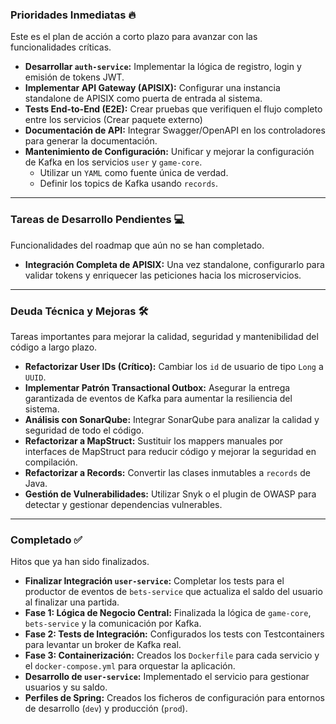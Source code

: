 
### **Prioridades Inmediatas 🔥**

Este es el plan de acción a corto plazo para avanzar con las funcionalidades críticas.

* **Desarrollar `auth-service`:** Implementar la lógica de registro, login y emisión de tokens JWT.
* **Implementar API Gateway (APISIX):** Configurar una instancia standalone de APISIX como puerta de entrada al sistema.
* **Tests End-to-End (E2E):** Crear pruebas que verifiquen el flujo completo entre los servicios (Crear paquete externo)
* **Documentación de API:** Integrar Swagger/OpenAPI en los controladores para generar la documentación.
* **Mantenimiento de Configuración:** Unificar y mejorar la configuración de Kafka en los servicios `user` y `game-core`.
    * Utilizar un `YAML` como fuente única de verdad.
    * Definir los topics de Kafka usando `records`.

---

### **Tareas de Desarrollo Pendientes 💻**

Funcionalidades del roadmap que aún no se han completado.

* **Integración Completa de APISIX:** Una vez standalone, configurarlo para validar tokens y enriquecer las peticiones hacia los microservicios.

---

### **Deuda Técnica y Mejoras 🛠️**

Tareas importantes para mejorar la calidad, seguridad y mantenibilidad del código a largo plazo.

* **Refactorizar User IDs (Crítico):** Cambiar los `id` de usuario de tipo `Long` a `UUID`.
* **Implementar Patrón Transactional Outbox:** Asegurar la entrega garantizada de eventos de Kafka para aumentar la resiliencia del sistema.
* **Análisis con SonarQube:** Integrar SonarQube para analizar la calidad y seguridad de todo el código.
* **Refactorizar a MapStruct:** Sustituir los mappers manuales por interfaces de MapStruct para reducir código y mejorar la seguridad en compilación.
* **Refactorizar a Records:** Convertir las clases inmutables a `records` de Java.
* **Gestión de Vulnerabilidades:** Utilizar Snyk o el plugin de OWASP para detectar y gestionar dependencias vulnerables.

---

### **Completado ✅**

Hitos que ya han sido finalizados.

* **Finalizar Integración `user-service`:** Completar los tests para el productor de eventos de `bets-service` que actualiza el saldo del usuario al finalizar una partida.
* **Fase 1: Lógica de Negocio Central:** Finalizada la lógica de `game-core`, `bets-service` y la comunicación por Kafka.
* **Fase 2: Tests de Integración:** Configurados los tests con Testcontainers para levantar un broker de Kafka real.
* **Fase 3: Containerización:** Creados los `Dockerfile` para cada servicio y el `docker-compose.yml` para orquestar la aplicación.
* **Desarrollo de `user-service`:** Implementado el servicio para gestionar usuarios y su saldo.
* **Perfiles de Spring:** Creados los ficheros de configuración para entornos de desarrollo (`dev`) y producción (`prod`).
```